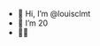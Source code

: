 - 👋 Hi, I’m @louisclmt
- 👀 I’m 20
- 😵‍💫

<!---
louisclmt/louisclmt is a ✨ special ✨ repository because its `README.md` (this file) appears on your GitHub profile.
You can click the Preview link to take a look at your changes.
--->
